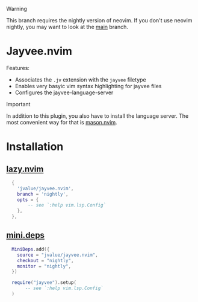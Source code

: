 > [!WARNING]
> This branch requires the nightly version of neovim.
> If you don't use neovim nightly, you may want to look at the [main](https://github.com/jvalue/jayvee.nvim) branch.

# Jayvee.nvim
Features:
  - Associates the `.jv` extension with the `jayvee` filetype
  - Enables very basyic vim syntax highlighting for jayvee files
  - Configures the jayvee-language-server

> [!IMPORTANT]
> In addition to this plugin, you also have to install the language server.
> The most convenient way for that is [mason.nvim](https://github.com/williamboman/mason.nvim).

# Installation
## [lazy.nvim](https://github.com/folke/lazy.nvim)
```lua
  {
    'jvalue/jayvee.nvim',
    branch = 'nightly',
    opts = {
        -- see `:help vim.lsp.Config`
    },
  },
```
## [mini.deps](https://github.com/echasnovski/mini.deps)
```lua
  MiniDeps.add({
    source = "jvalue/jayvee.nvim",
    checkout = "nightly",
    monitor = "nightly",
  })

  require("jayvee").setup(
       -- see `:help vim.lsp.Config`
  )
```

